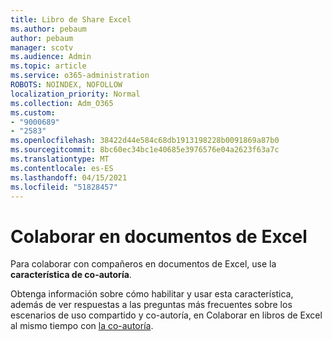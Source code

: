 ```yaml
---
title: Libro de Share Excel
ms.author: pebaum
author: pebaum
manager: scotv
ms.audience: Admin
ms.topic: article
ms.service: o365-administration
ROBOTS: NOINDEX, NOFOLLOW
localization_priority: Normal
ms.collection: Adm_O365
ms.custom:
- "9000689"
- "2583"
ms.openlocfilehash: 38422d44e584c68db1913198228b0091869a87b0
ms.sourcegitcommit: 8bc60ec34bc1e40685e3976576e04a2623f63a7c
ms.translationtype: MT
ms.contentlocale: es-ES
ms.lasthandoff: 04/15/2021
ms.locfileid: "51828457"
---
```

# <a name="collaborate-on-excel-documents"></a>Colaborar en documentos de Excel

Para colaborar con compañeros en documentos de Excel, use la **característica de co-autoría**. 

Obtenga información sobre cómo habilitar y usar esta característica, además de ver respuestas a las preguntas más frecuentes sobre los escenarios de uso compartido y co-autoría, en Colaborar en libros de Excel al mismo tiempo con [la co-autoría](https://support.office.com/article/7152aa8b-b791-414c-a3bb-3024e46fb104).
